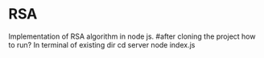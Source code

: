 # RSA
Implementation of RSA algorithm in node js.
#after cloning the project how to run?
In terminal of existing dir 
cd server
node index.js
